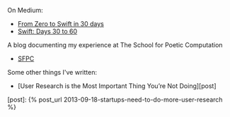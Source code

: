 <!-- ---
layout: page
title: Writing
permalink: /writing/
--- -->

On Medium:

- <a target="_blank" href="https://medium.com/@katiesmillie/from-zero-to-swift-in-30-days-8ad97b630e00">From Zero to Swift in 30 days</a>
- <a target="_blank" href="https://medium.com/@katiesmillie/swift-days-30-to-60-2a3647d9c313">Swift: Days 30 to 60</a>

A blog documenting my experience at The School for Poetic Computation

- <a target="_blank" href="http://sfpc.katiesmillie.com/">SFPC</a>

Some other things I've written:

- [User Research is the Most Important Thing You’re Not Doing][post]

[post]:      {% post_url 2013-09-18-startups-need-to-do-more-user-research %}
